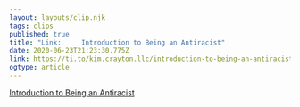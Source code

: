 ```yaml
---
layout: layouts/clip.njk 
tags: clips 
published: true 
title: "Link:     Introduction to Being an Antiracist" 
date: 2020-06-23T21:23:30.775Z 
link: https://ti.to/kim.crayton.llc/introduction-to-being-an-antiracist 
ogtype: article 
---
```

[Introduction to Being an Antiracist](https://ti.to/kim.crayton.llc/introduction-to-being-an-antiracist) 
